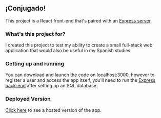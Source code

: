## ¡Conjugado!

This project is a React front-end that's paired with an [Express server](https://github.com/stevopritchard/conjugation_backend).

### What's this project for?

I created this project to test my ability to create a small full-stack web application that would also be useful in my Spanish studies.

### Getting up and running

You can download and launch the code on localhost:3000, however to register a user and access the app itself, you'll need to run the [Express back-end](https://github.com/stevopritchard/conjugation_backend) after setting up an SQL database.

### Deployed Version

[Click here](https://conjugado-frontend.herokuapp.com/) to see a hosted version of the app.
